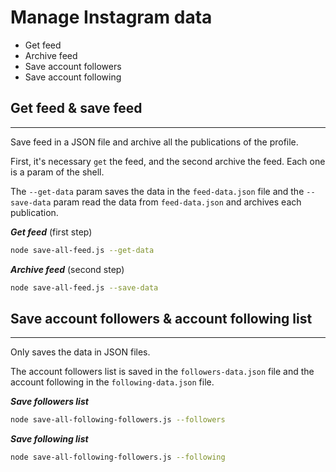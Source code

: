 # Manage Instagram data

- Get feed
- Archive feed
- Save account followers
- Save account following

## Get feed & save feed

---

Save feed in a JSON file and archive all the publications of the profile.

First, it's necessary `get` the feed, and the second archive the feed. Each one is a param of the shell.

The `--get-data` param saves the data in the `feed-data.json` file and the `--save-data` param read the data from `feed-data.json` and archives each publication.

***Get feed*** (first step)

```bash
node save-all-feed.js --get-data
```

***Archive feed*** (second step)

```bash
node save-all-feed.js --save-data
```

## Save account followers & account following list

---

Only saves the data in JSON files.

The account followers list is saved in the `followers-data.json` file and the account following in the `following-data.json` file.

***Save followers list***

```bash
node save-all-following-followers.js --followers
```

***Save following list***

```bash
node save-all-following-followers.js --following
```
